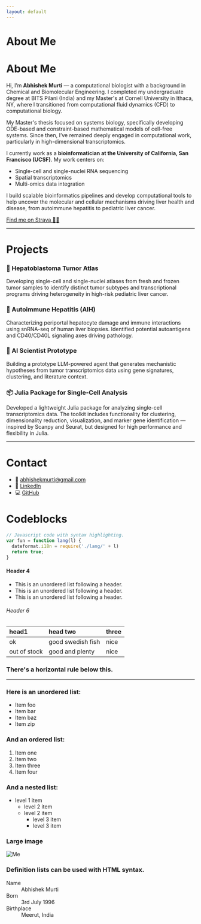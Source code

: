 ```yaml
---
layout: default
---
```


# About Me

# About Me

Hi, I’m **Abhishek Murti** — a computational biologist with a background in Chemical and Biomolecular Engineering. I completed my undergraduate degree at BITS Pilani (India) and my Master's at Cornell University in Ithaca, NY, where I transitioned from computational fluid dynamics (CFD) to computational biology.

My Master's thesis focused on systems biology, specifically developing ODE-based and constraint-based mathematical models of cell-free systems. Since then, I’ve remained deeply engaged in computational work, particularly in high-dimensional transcriptomics.

I currently work as a **bioinformatician at the University of California, San Francisco (UCSF)**. My work centers on:
- Single-cell and single-nuclei RNA sequencing
- Spatial transcriptomics
- Multi-omics data integration

I build scalable bioinformatics pipelines and develop computational tools to help uncover the molecular and cellular mechanisms driving liver health and disease, from autoimmune hepatitis to pediatric liver cancer.

[Find me on Strava 🏃‍♂️](https://www.strava.com/athletes/84323856)

---

# Projects

### 🔬 Hepatoblastoma Tumor Atlas  
Developing single-cell and single-nuclei atlases from fresh and frozen tumor samples to identify distinct tumor subtypes and transcriptional programs driving heterogeneity in high-risk pediatric liver cancer.

### 🧬 Autoimmune Hepatitis (AIH)  
Characterizing periportal hepatocyte damage and immune interactions using snRNA-seq of human liver biopsies. Identified potential autoantigens and CD40/CD40L signaling axes driving pathology.

### 🧠 AI Scientist Prototype  
Building a prototype LLM-powered agent that generates mechanistic hypotheses from tumor transcriptomics data using gene signatures, clustering, and literature context.

### 📦 Julia Package for Single-Cell Analysis
Developed a lightweight Julia package for analyzing single-cell transcriptomics data. The toolkit includes functionality for clustering, dimensionality reduction, visualization, and marker gene identification — inspired by Scanpy and Seurat, but designed for high performance and flexibility in Julia.

---

# Contact

- 📧 [abhishekmurti@gmail.com](mailto:murtiabhishek@gmail.com)  
- 💼 [LinkedIn](https://linkedin.com/in/abhishek-murti)  
- 💻 [GitHub](https://github.com/murti-abhishek)  


# Codeblocks

```js
// Javascript code with syntax highlighting.
var fun = function lang(l) {
  dateformat.i18n = require('./lang/' + l)
  return true;
}
```

#### Header 4

*   This is an unordered list following a header.
*   This is an unordered list following a header.
*   This is an unordered list following a header.

###### Header 6

| head1        | head two          | three |
|:-------------|:------------------|:------|
| ok           | good swedish fish | nice  |
| out of stock | good and plenty   | nice  |


### There's a horizontal rule below this.

* * *

### Here is an unordered list:

*   Item foo
*   Item bar
*   Item baz
*   Item zip

### And an ordered list:

1.  Item one
1.  Item two
1.  Item three
1.  Item four

### And a nested list:

- level 1 item
  - level 2 item
  - level 2 item
    - level 3 item
    - level 3 item

### Large image

![Me](https://github.com/murti-abhishek/murti-abhishek.github.io/blob/main/img/photo.png)


### Definition lists can be used with HTML syntax.

<dl>
<dt>Name</dt>
<dd>Abhishek Murti</dd>
<dt>Born</dt>
<dd>3rd July 1996</dd>
<dt>Birthplace</dt>
<dd>Meerut, India</dd>
</dl>

